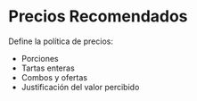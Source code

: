 # Precios Recomendados

Define la política de precios:
- Porciones
- Tartas enteras
- Combos y ofertas
- Justificación del valor percibido